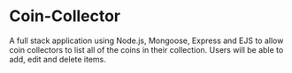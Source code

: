 # Coin-Collector
A full stack application using Node.js, Mongoose, Express and EJS to allow coin collectors to list all of the coins in their collection.  Users will be able to add, edit and delete items.
